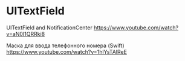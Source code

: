 #  UITextField

UITextField and NotificationCenter
https://www.youtube.com/watch?v=aN0I1QRRki8

Маска для ввода телефонного номера (Swift)
https://www.youtube.com/watch?v=1hlYsTAlReE

